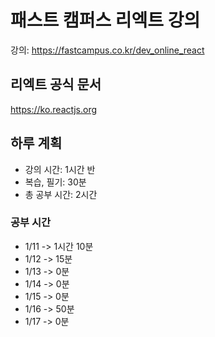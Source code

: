 # 패스트 캠퍼스 리엑트 강의
강의: https://fastcampus.co.kr/dev_online_react

## 리엑트 공식 문서
https://ko.reactjs.org

## 하루 계획
* 강의 시간: 1시간 반
* 복습, 필기: 30분
* 총 공부 시간: 2시간


### 공부 시간
- 1/11 -> 1시간 10분
- 1/12 -> 15분
- 1/13 -> 0분
- 1/14 -> 0분
- 1/15 -> 0분
- 1/16 -> 50분
- 1/17 -> 0분
